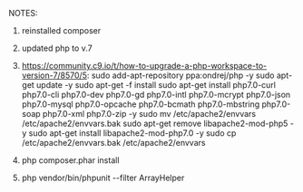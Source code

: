 NOTES:
1. reinstalled composer
2. updated php to v.7
3. https://community.c9.io/t/how-to-upgrade-a-php-workspace-to-version-7/8570/5:
sudo add-apt-repository ppa:ondrej/php -y
sudo apt-get update -y
sudo apt-get -f install
sudo apt-get install php7.0-curl php7.0-cli php7.0-dev php7.0-gd php7.0-intl php7.0-mcrypt php7.0-json php7.0-mysql php7.0-opcache php7.0-bcmath php7.0-mbstring php7.0-soap php7.0-xml php7.0-zip -y
sudo mv /etc/apache2/envvars /etc/apache2/envvars.bak
sudo apt-get remove libapache2-mod-php5 -y
sudo apt-get install libapache2-mod-php7.0 -y
sudo cp /etc/apache2/envvars.bak /etc/apache2/envvars

4. php composer.phar install
5. php vendor/bin/phpunit --filter ArrayHelper